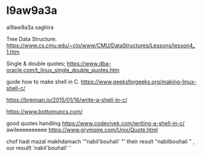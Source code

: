 # l9aw9a3a
al9aw9a3a saghira


Tree Data Structure:
https://www.cs.cmu.edu/~clo/www/CMU/DataStructures/Lessons/lesson4_1.htm

Single & double quotes;
https://www.dba-oracle.com/t_linux_single_double_quotes.htm

guide how to make shell in C.
https://www.geeksforgeeks.org/making-linux-shell-c/

https://brennan.io/2015/01/16/write-a-shell-in-c/

https://www.bottomupcs.com/

good quotes handling
 https://www.codevivek.com/writing-a-shell-in-c/
awileeeeeeeeee 
https://www.grymoire.com/Unix/Quote.html



chof hadi mazal makhdamach '"nabil'bouhali' "' their result "nabilbouhali " , our resullt 'nabil'bouhali' '
